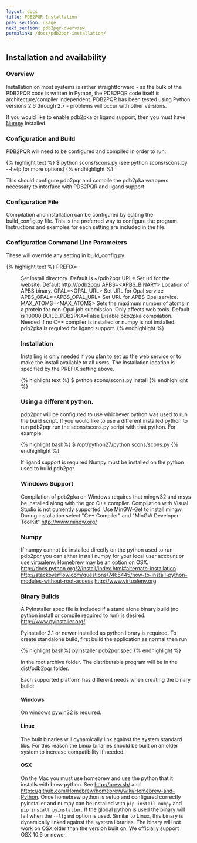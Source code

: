 ```yaml
---
layout: docs
title: PDB2PQR Installation
prev_section: usage
next_section: pdb2pqr-overview
permalink: /docs/pdb2pqr-installation/
---
```


<h2>Installation and availability</h2>

<h3>Overview</h3>

<p>Installation on most systems is rather straightforward - as the bulk of the PDB2PQR code is written in Python, the PDB2PQR code itself is architecture/compiler independent. PDB2PQR has been tested using Python versions 2.6 through 2.7 - problems will occur with other versions.

If you would like to enable pdb2pka or ligand support, then you must have <a href="http://numpy.scipy.org/">Numpy</a> installed.</p>

<h3>Configuration and Build</h3>

<p>PDB2PQR will need to be configured and compiled in order to run:</p>

{% highlight text %}
$ python scons/scons.py (see python scons/scons.py --help for more options)
{% endhighlight %}

<p>This should configure pdb2pqr and compile the pdb2pka wrappers necessary to interface with PDB2PQR and ligand support.</p>

<h3>Configuration File</h3>

<p>Compilation and installation can be configured by editing the build_config.py file. This is the preferred way to configure the program.
Instructions and examples for each setting are included in the file.</p>

<h3>Configuration Command Line Parameters</h3>

<p>These will override any setting in build_config.py.</p>

{% highlight text %}
PREFIX=<DIR>                    Set install directory. Default is ~/pdb2pqr
URL=<URL>                   Set url for the website.  Default http://<COMPUTER NAME>/pdb2pqr/
APBS=<APBS_BINARY>            Location of APBS binary.
OPAL=<OPAL_URL>             Set URL for Opal service
APBS_OPAL=<APBS_OPAL_URL>       Set URL for APBS Opal service.
MAX_ATOMS=<MAX_ATOMS>           Sets the maximum number of atoms in a protein for non-Opal job submission. Only affects web tools. Default is 10000
BUILD_PDB2PKA=False           Disable pkb2pka compilation. Needed if no C++ compiler is installed or numpy is not installed. pdb2pka is required for ligand support.
{% endhighlight %}

<h3>Installation</h3>

<p>Installing is only needed if you plan to set up the web service or to make the install available to all users. The installation location is specified by the PREFIX setting above.</p>

{% highlight text %}
$ python scons/scons.py install
{% endhighlight %}

<h3>Using a different python.</h3>

pdb2pqr will be configured to use whichever python was used to run the build script.
If you would like to use a different installed python to run pdb2pqr run the scons/scons.py script with that python. For example:

{% highlight bash%}
$ /opt/python27/python scons/scons.py 
{% endhighlight %}

If ligand support is required Numpy must be installed on the python used to build pdb2pqr.

<h3>Windows Support</h3>

Compilation of pdb2pka on Windows requires that mingw32 and msys be installed along with the gcc C++ compiler. Compilation with Visual Studio is not currently supported. Use MinGW-Get to install mingw. During installation select "C++ Compiler" and "MinGW Developer ToolKit" <a href="http://www.mingw.org/">http://www.mingw.org/</a>

<h3>Numpy</h3>

If numpy cannot be installed directly on the python used to run pdb2pqr you can either install numpy for your local user account or use virtualenv. Homebrew may be an option on OSX. <a href="http://docs.python.org/2/install/index.html#alternate-installation">http://docs.python.org/2/install/index.html#alternate-installation</a> <a href="http://stackoverflow.com/questions/7465445/how-to-install-python-modules-without-root-access">http://stackoverflow.com/questions/7465445/how-to-install-python-modules-without-root-access</a> <a href="http://www.virtualenv.org">http://www.virtualenv.org</a>

<h3>Binary Builds</h3>

A PyInstaller spec file is included if a stand alone binary build (no python install or compile required to run) is desired. <a href="http://www.pyinstaller.org/">http://www.pyinstaller.org/</a>

PyInstaller 2.1 or newer installed as python library is required. To create standalone build, first build the application as normal then run

{% highlight bash%}
pyinstaller pdb2pqr.spec
{% endhighlight %}

in the root archive folder. The distributable program will be in the dist/pdb2pqr folder.

Each supported platform has different needs when creating the binary build:

<h4>Windows</h4>

On windows pywin32 is required.

<h4>Linux</h4>

The built binaries will dynamically link against the system standard libs. For this reason the Linux binaries should be built on an older system to increase compatibility if needed.

<h4>OSX</h4>

On the Mac you must use homebrew and use the python that it installs with brew python. See <a href="http://brew.sh/">http://brew.sh/</a> and <a href="https://github.com/Homebrew/homebrew/wiki/Homebrew-and-Python">https://github.com/Homebrew/homebrew/wiki/Homebrew-and-Python</a>. Once homebrew python is setup and configured correctly pyinstaller and numpy can be installed with `pip install numpy` and `pip install pyinstaller`. If the global python is used the binary will fail when the `--ligand` option is used. Similar to Linux, this binary is dynamically linked against the system libraries. The binary will not work on OSX older than the version built on. We officially support OSX 10.6 or newer.